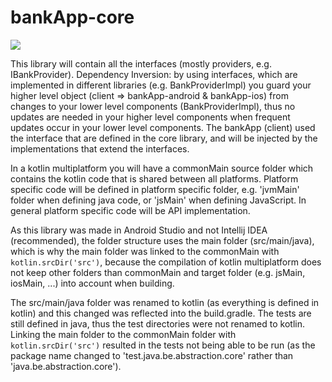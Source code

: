 # bankApp-core
[![](https://jitpack.io/v/gilleswillemot/bankApp-core.svg)](https://jitpack.io/#gilleswillemot/bankApp-core)

This library will contain all the interfaces (mostly providers, e.g. IBankProvider).
Dependency Inversion: by using interfaces, which are implemented in different libraries (e.g. BankProviderImpl) you guard your higher level object
(client => bankApp-android & bankApp-ios) from changes to your lower level components (BankProviderImpl), thus no updates
are needed in your higher level components when frequent updates occur in your lower level components.
The bankApp (client) used the interface that are defined in the core library, and will be injected by the implementations that extend the interfaces.

In a kotlin multiplatform you will have a commonMain source folder which contains the kotlin code that is shared between all platforms. 
Platform specific code will be defined in platform specific folder, e.g. 'jvmMain' folder when defining java code, or 'jsMain' when defining JavaScript.
In general platform specific code will be API implementation.

As this library was made in Android Studio and not Intellij IDEA (recommended), the folder structure uses the main folder (src/main/java), which
is why the main folder was linked to the commonMain with `kotlin.srcDir('src')`, because the compilation of kotlin multiplatform does not keep other folders
than commonMain and target folder (e.g. jsMain, iosMain, ...) into account when building.

The src/main/java folder was renamed to kotlin (as everything is defined in kotlin) and this changed was reflected into the build.gradle. The tests are still defined in java, thus the test 
directories were not renamed to kotlin.
Linking the main folder to the commonMain folder with `kotlin.srcDir('src')` resulted in the tests not being able to be run (as the package name changed to 'test.java.be.abstraction.core'
rather than 'java.be.abstraction.core').
